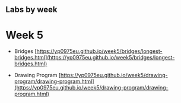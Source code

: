 ## Labs by week

# Week 5
- Bridges [https://yp0975eu.github.io/week5/bridges/longest-bridges.html](https://yp0975eu.github.io/week5/bridges/longest-bridges.html)

- Drawing Program [https://yp0975eu.github.io/week5/drawing-program/drawing-program.html](https://yp0975eu.github.io/week5/drawing-program/drawing-program.html)